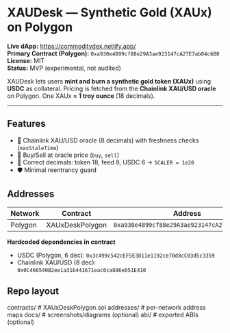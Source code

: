 # XAUDesk — Synthetic Gold (XAUx) on Polygon

**Live dApp:** https://commoditydex.netlify.app/  
**Primary Contract (Polygon):** `0xa930e4899cf88e29A3ae923147cA27E7ab04c6B0`  
**License:** MIT  
**Status:** MVP (experimental, not audited)

XAUDesk lets users **mint and burn a synthetic gold token (XAUx)** using **USDC** as collateral. Pricing is fetched from the **Chainlink XAU/USD oracle** on Polygon. One XAUx ≈ **1 troy ounce** (18 decimals).

---

## Features
- 🔗 Chainlink XAU/USD oracle (8 decimals) with freshness checks (`maxStaleTime`)
- 💱 Buy/Sell at oracle price (`buy`, `sell`)
- 🧮 Correct decimals: token 18, feed 8, USDC 6 → `SCALER = 1e20`
- 🛡 Minimal reentrancy guard

## Addresses
| Network | Contract         | Address |
|--------|-------------------|--------|
| Polygon | XAUxDeskPolygon  | `0xa930e4899cf88e29A3ae923147cA27E7ab04c6B0` |

**Hardcoded dependencies in contract**
- USDC (Polygon, 6 dec): `0x3c499c542cEF5E3811e1192ce70d8cC03d5c3359`
- Chainlink XAU/USD (8 dec): `0x0C466540B2ee1a31b441671eac0ca886e051E410`

## Repo layout
contracts/ # XAUxDeskPolygon.sol
addresses/ # per-network address maps
docs/ # screenshots/diagrams (optional)
abi/ # exported ABIs (optional)

